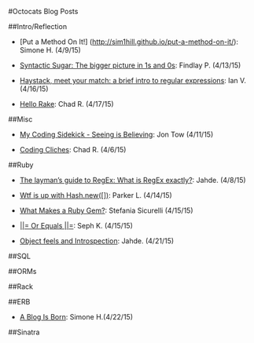 #Octocats Blog Posts

##Intro/Reflection

* [Put a Method On It!] (http://sim1hill.github.io/put-a-method-on-it/): Simone H. (4/9/15)

* [Syntactic Sugar: The bigger picture in 1s and 0s](https://medium.com/@NobleMachine/syntactic-sugar-c97a8036db49): Findlay P. (4/13/15)

* [Haystack, meet your match: a brief intro to regular expressions](http://ivalentine.net/blog/2015/4/regular-expressions): Ian V. (4/16/15)

* [Hello Rake](http://cruble.github.io/blog/2015/04/16/hello-rake/): Chad R. (4/17/15)

##Misc

* [My Coding Sidekick - Seeing is Believing](http://jonwtow.tumblr.com/post/116144382226/my-coding-sidekick-seeing-is-believin/): Jon Tow (4/11/15)

* [Coding Cliches](http://cruble.github.io/blog/2015/04/05/cliches-written-in-ruby/): Chad R. (4/6/15)

##Ruby

* [The layman’s guide to RegEx: What is RegEx exactly?](http://jahde.svbtle.com/ruby-feels-and-introspection): Jahde. (4/8/15)

* [Wtf is up with Hash.new([])](http://www.hereisahand.com/hash-issue/): Parker L. (4/14/15)

* [What Makes a Ruby Gem?](https://stefsic.wordpress.com/2015/04/15/what-makes-a-ruby-gem/): Stefania Sicurelli (4/15/15)

* [||= Or Equals ||=](http://sephhh.github.io/blog/2015/04/15/or-equals/): Seph K. (4/15/15)

* [Object feels and Introspection](http://jahde.svbtle.com/the-laymans-guide-to-regexwhat-is-regex-exactly): Jahde. (4/21/15)

##SQL

##ORMs

##Rack

##ERB

* [A Blog Is Born](http://sim1hill.github.io/SimCodes-a-blog-is-born/): Simone H.(4/22/15)

##Sinatra
